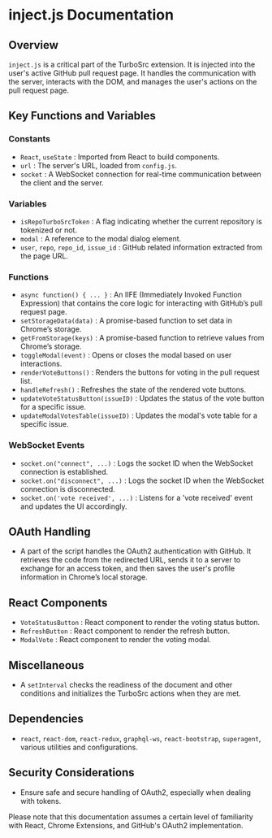 # inject.js Documentation

## Overview

`inject.js` is a critical part of the TurboSrc extension. It is injected into the user's active GitHub pull request page. It handles the communication with the server, interacts with the DOM, and manages the user's actions on the pull request page.

## Key Functions and Variables

### Constants

- `React`, `useState` : Imported from React to build components.
- `url` : The server's URL, loaded from `config.js`.
- `socket` : A WebSocket connection for real-time communication between the client and the server.

### Variables

- `isRepoTurboSrcToken` : A flag indicating whether the current repository is tokenized or not.
- `modal` : A reference to the modal dialog element.
- `user`, `repo`, `repo_id`, `issue_id` : GitHub related information extracted from the page URL.

### Functions

- `async function() { ... }` : An IIFE (Immediately Invoked Function Expression) that contains the core logic for interacting with GitHub’s pull request page.
- `setStorageData(data)` : A promise-based function to set data in Chrome’s storage.
- `getFromStorage(keys)` : A promise-based function to retrieve values from Chrome’s storage.
- `toggleModal(event)` : Opens or closes the modal based on user interactions.
- `renderVoteButtons()` : Renders the buttons for voting in the pull request list.
- `handleRefresh()` : Refreshes the state of the rendered vote buttons.
- `updateVoteStatusButton(issueID)` : Updates the status of the vote button for a specific issue.
- `updateModalVotesTable(issueID)` : Updates the modal's vote table for a specific issue.

### WebSocket Events

- `socket.on("connect", ...)` : Logs the socket ID when the WebSocket connection is established.
- `socket.on("disconnect", ...)` : Logs the socket ID when the WebSocket connection is disconnected.
- `socket.on('vote received', ...)` : Listens for a 'vote received' event and updates the UI accordingly.

## OAuth Handling

- A part of the script handles the OAuth2 authentication with GitHub. It retrieves the code from the redirected URL, sends it to a server to exchange for an access token, and then saves the user's profile information in Chrome’s local storage.

## React Components

- `VoteStatusButton` : React component to render the voting status button.
- `RefreshButton` : React component to render the refresh button.
- `ModalVote` : React component to render the voting modal.

## Miscellaneous

- A `setInterval` checks the readiness of the document and other conditions and initializes the TurboSrc actions when they are met.

## Dependencies

- `react`, `react-dom`, `react-redux`, `graphql-ws`, `react-bootstrap`, `superagent`, various utilities and configurations.

## Security Considerations

- Ensure safe and secure handling of OAuth2, especially when dealing with tokens.

Please note that this documentation assumes a certain level of familiarity with React, Chrome Extensions, and GitHub's OAuth2 implementation.

